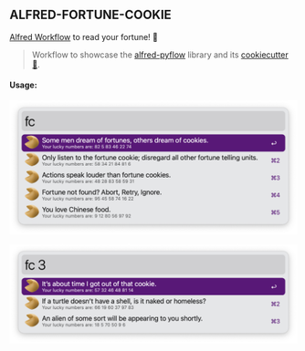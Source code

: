 ## ALFRED-FORTUNE-COOKIE

[Alfred Workflow](https://www.alfredapp.com/workflows/) to read your fortune! 🥠️

> Workflow to showcase the [alfred-pyflow](https://github.com/fedecalendino/alfred-pyflow) library and its [cookiecutter 🍪](https://github.com/fedecalendino/alfred-pyflow-cookiecutter).


#### Usage:

![usage vars](./img/screenshots/usage.png)

![example vars](./img/screenshots/example.png)
